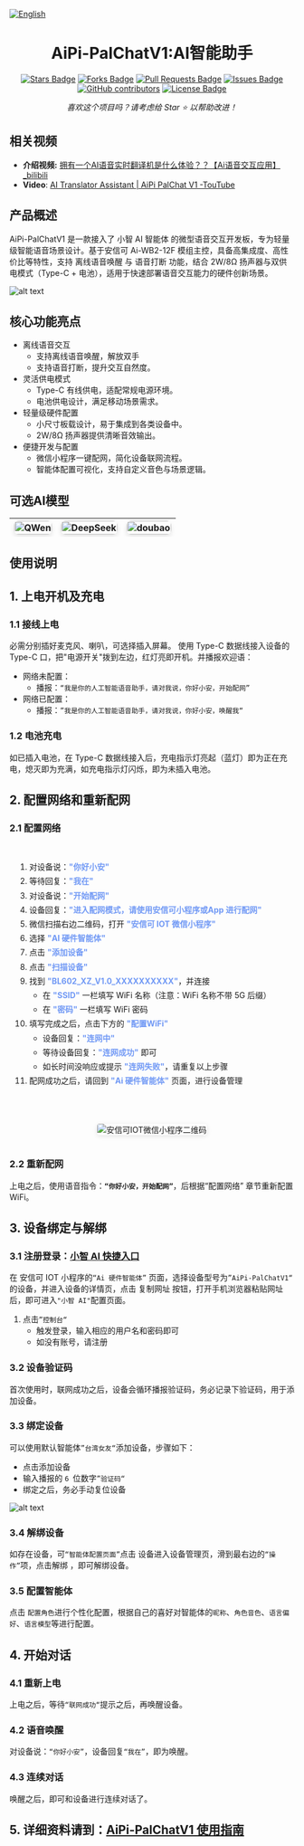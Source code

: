 [![English](https://img.shields.io/badge/Language-English-green.svg)](README.md)
<h1 align="center">AiPi-PalChatV1:AI智能助手</h1>
<div align="center">


<a href="https://github.com/Ai-Thinker-Open/AiPi-PalChatV1/stargazers"><img src="https://img.shields.io/github/stars/Ai-Thinker-Open/AiPi-PalChatV1" alt="Stars Badge"/></a>
<a href="https://github.com/Ai-Thinker-Open/AiPi-PalChatV1/network/members"><img src="https://img.shields.io/github/forks/Ai-Thinker-Open/AiPi-PalChatV1" alt="Forks Badge"/></a>
<a href="https://github.com/Ai-Thinker-Open/AiPi-PalChatV1/pulls"><img src="https://img.shields.io/github/issues-pr/Ai-Thinker-Open/AiPi-PalChatV1" alt="Pull Requests Badge"/></a>
<a href="https://github.com/Ai-Thinker-Open/AiPi-PalChatV1/issues"><img src="https://img.shields.io/github/issues/Ai-Thinker-Open/AiPi-PalChatV1" alt="Issues Badge"/></a>
<a href="https://github.com/Ai-Thinker-Open/AiPi-PalChatV1/graphs/contributors"><img alt="GitHub contributors" src="https://img.shields.io/github/contributors/Ai-Thinker-Open/AiPi-PalChatV1?color=2b9348"></a>
<a href="https://github.com/Ai-Thinker-Open/AiPi-PalChatV1/blob/master/LICENSE"><img src="https://img.shields.io/github/license/Ai-Thinker-Open/AiPi-PalChatV1?color=2b9348" alt="License Badge"/></a>

<i>喜欢这个项目吗？请考虑给 Star ⭐️ 以帮助改进！</i>

</div>

## 相关视频

- **介绍视频:** [拥有一个AI语音实时翻译机是什么体验？？【Ai语音交互应用】_bilibili](https://www.bilibili.com/video/BV1SuEtzREV9?spm_id_from=333.788.videopod.sections&vd_source=02a465997504a99b4366d967ab71e479)
- **Video**: [AI Translator Assistant | AiPi PalChat V1 -TouTube](https://www.youtube.com/watch?v=AHNUB3JPgbw)

## 产品概述

AiPi-PalChatV1 是一款接入了 小智 AI 智能体 的微型语音交互开发板，专为轻量级智能语音场景设计。基于安信可 Ai-WB2-12F 模组主控，具备高集成度、高性价比等特性，支持 离线语音唤醒 与 语音打断 功能，结合 2W/8Ω 扬声器与双供电模式（Type-C + 电池），适用于快速部署语音交互能力的硬件创新场景。

![alt text](4.Docs/img/aipiplachatv1.png)

## 核心功能亮点

- 离线语音交互
  - 支持离线语音唤醒，解放双手
  - 支持语音打断，提升交互自然度。
- 灵活供电模式
  - Type-C 有线供电，适配常规电源环境。
  - 电池供电设计，满足移动场景需求。
- 轻量级硬件配置
  - 小尺寸板载设计，易于集成到各类设备中。
  - 2W/8Ω 扬声器提供清晰音效输出。
- 便捷开发与配置
  - 微信小程序一键配网，简化设备联网流程。
  - 智能体配置可视化，支持自定义音色与场景逻辑。

## 可选AI模型

| <img src="./4.Docs/img/Qwan.png" alt="QWen" style="width:100%; border-radius:8px; box-shadow:0 4px 8px rgba(0,0,0,0.1);"> |<img src="./4.Docs/img/DeepSeek.png" alt="DeepSeek" style="width:100%; border-radius:8px; box-shadow:0 4px 8px rgba(0,0,0,0.1);"> | <img src="./4.Docs/img/doubao.png" alt="doubao" style="width:100%; border-radius:8px; box-shadow:0 4px 8px rgba(0,0,0,0.1);"> |
| --- | --- | --- |

## 使用说明
## 1. 上电开机及充电

### 1.1 接线上电
必需分别插好麦克风、喇叭，可选择插入屏幕。
使用 Type-C 数据线接入设备的 Type-C 口，把"电源开关"拨到左边，红灯亮即开机。并播报欢迎语：
  - 网络未配置：
    - 播报：`“我是你的人工智能语音助手，请对我说，你好小安，开始配网”`
  - 网络已配置：
    - 播报：`”我是你的人工智能语音助手，请对我说，你好小安，唤醒我“`
### 1.2 电池充电
如已插入电池，在 Type-C 数据线接入后，充电指示灯亮起（蓝灯）即为正在充电，熄灭即为充满，如充电指示灯闪烁，即为未插入电池。

## 2. 配置网络和重新配网

### 2.1 配置网络
<div style="display: flex; flex-wrap: wrap; gap: 20px;">
  <!-- 左侧步骤列表 -->
  <div style="flex: 1; min-width: 300px; padding: 15px;  border-radius: 8px;">
    <ol style="padding-left: 20px; line-height: 1.8;">
      <li>对设备说：<span style="color:rgb(113, 153, 245); font-weight: bold;">"你好小安"</span></li>
      <li>等待回复：<span style="color:rgb(113, 153, 245); font-weight: bold;">"我在"</span></li>
      <li>对设备说：<span style="color:rgb(113, 153, 245); font-weight: bold;">"开始配网"</span></li>
      <li>设备回复：<span style="color:rgb(113, 153, 245); font-weight: bold;">"进入配网模式，请使用安信可小程序或App 进行配网"</span></li>
      <li>微信扫描右边二维码，打开 <span style="color:rgb(113, 153, 245); font-weight: bold;">"安信可 IOT 微信小程序"</span></li>
      <li>选择 <span style="color:rgb(113, 153, 245); font-weight: bold;">"AI 硬件智能体"</span></li>
      <li>点击 <span style="color:rgb(113, 153, 245); font-weight: bold;">"添加设备"</span></li>
      <li>点击 <span style="color:rgb(113, 153, 245); font-weight: bold;">"扫描设备"</span></li>
      <li>找到 <span style="color:rgb(113, 153, 245); font-weight: bold;">"BL602_XZ_V1.0_XXXXXXXXXX"</span>，并连接
        <ul>
          <li>在 <span style="color:rgb(113, 153, 245); font-weight: bold;">"SSID"</span> 一栏填写 WiFi 名称（注意：WiFi 名称不带 5G 后缀）</li>
          <li>在 <span style="color:rgb(113, 153, 245); font-weight: bold;">"密码"</span> 一栏填写 WiFi 密码</li>
        </ul>
      </li>
      <li>填写完成之后，点击下方的 <span style="color:rgb(113, 153, 245); font-weight: bold;">"配置WiFi"</span>
        <ul>
          <li>设备回复：<span style="color:rgb(113, 153, 245); font-weight: bold;">"连网中"</span></li>
          <li>等待设备回复：<span style="color:rgb(113, 153, 245); font-weight: bold;">"连网成功"</span> 即可</li>
          <li>如长时间没响应或提示 <span style="color:rgb(113, 153, 245); font-weight: bold;">"连网失败"</span>，请重复以上步骤</li>
        </ul>
      </li>
      <li>配网成功之后，请回到 <span style="color:rgb(113, 153, 245); font-weight: bold;">"Ai 硬件智能体"</span> 页面，进行设备管理</li>
    </ol>
  </div>
  
  <!-- 右侧二维码图片 -->
  <div style="flex: 1; min-width: 300px; padding: 15px;border-radius: 8px; display: flex; align-items: center; justify-content: center;">
    <img 
      src="./4.Docs/img/aitinker_iot.png" 
      alt="安信可IOT微信小程序二维码" 
      style="max-width: 100%; height: auto; border-radius: 4px; box-shadow: 0 2px 8px rgba(0,0,0,0.1);"
    >
  </div>
</div>

### 2.2 重新配网
上电之后，使用语音指令：**`“你好小安，开始配网”`**，后根据“配置网络” 章节重新配置 WiFi。

## 3. 设备绑定与解绑
### 3.1 注册登录：[小智 AI 快捷入口](https://xiaozhi.me/)

在 安信可 IOT 小程序的`“Ai 硬件智能体”` 页面，选择设备型号为`”AiPi-PalChatV1“` 的设备，并进入设备的详情页，点击 复制网址 按钮，打开手机浏览器粘贴网址后，即可进入`"小智 AI"`配置页面。
1. 点击`”控制台“`
 	- 触发登录，输入相应的用户名和密码即可
 	- 如没有账号，请注册

### 3.2 设备验证码
首次使用时，联网成功之后，设备会循环播报验证码，务必记录下验证码，用于添加设备。

### 3.3 绑定设备
可以使用默认智能体`”台湾女友“`添加设备，步骤如下：
  - 点击添加设备
  - 输入播报的 `6 `位数字`”验证码“`
  - 绑定之后，务必手动复位设备

![alt text](4.Docs/img/add_code.png)
### 3.4 解绑设备

如存在设备，可`“智能体配置页面”`点击 设备进入设备管理页，滑到最右边的`“操作”`项，点击解绑 ，即可解绑设备。
### 3.5 配置智能体
点击 `配置角色`进行个性化配置，根据自己的喜好对智能体的`昵称`、`角色音色`、`语言偏好`、`语言模型`等进行配置。

## 4. 开始对话
### 4.1 重新上电
上电之后，等待`“联网成功“`提示之后，再唤醒设备。
### 4.2 语音唤醒
对设备说：`“你好小安”`，设备回复`“我在”`，即为唤醒。
### 4.3 连续对话
唤醒之后，即可和设备进行连续对话了。

## 5. 详细资料请到：[AiPi-PalChatV1 使用指南](https://fcniufr8ibx1.feishu.cn/docx/KMkcdhnSnoG0JIxwbx3cZGTZnyd?from=from_copylink)